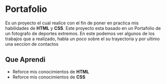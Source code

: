 # Portafolio  
  
Es un proyecto el cual realice con el fin de poner en practica mis habilidades de **HTML** y **CSS**. 
Este proyecto esta basado en un Portafolio de un fotografo de deportes extremos. En este podemos ver algunos de los trabajos que a realizado, habla un poco sobre el  su trayectoria  y por ultimo una seccion de contactos  
  
## Que Aprendi  
* Reforce mis conocimientos de **HTML**
* Reforce mis conocimientos de **CSS**
